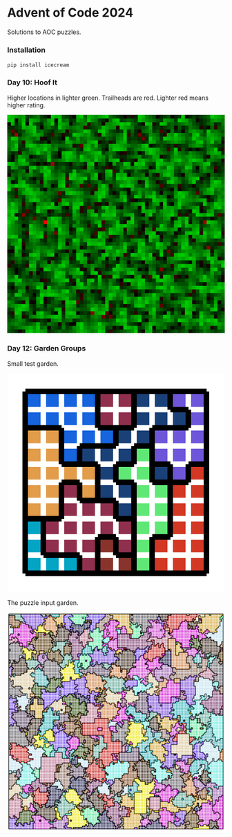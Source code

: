 # Advent of Code 2024
Solutions to AOC puzzles.

### Installation

```commandline
pip install icecream
```

### Day 10: Hoof It

Higher locations in lighter green. Trailheads are red. Lighter red means higher rating.

![Trails](./10-hoof-it/screenshots/d10p2.png)

### Day 12: Garden Groups

Small test garden.

![Trails](./12-garden-groups/screenshots/test2.png)

The puzzle input garden.

![Trails](./12-garden-groups/screenshots/d12.png)

